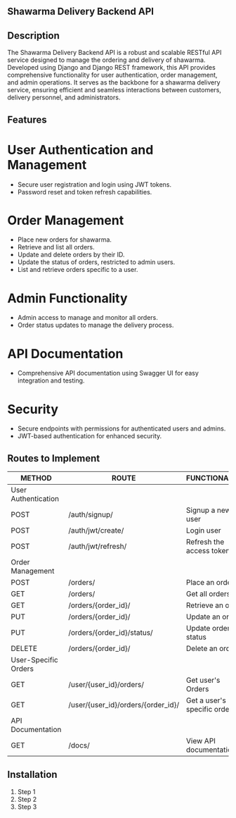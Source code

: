 ## Shawarma Delivery Backend API

## Description
The Shawarma Delivery Backend API is a robust and scalable RESTful API service designed to manage the ordering and delivery of shawarma. Developed using Django and Django REST framework, this API provides comprehensive functionality for user authentication, order management, and admin operations. It serves as the backbone for a shawarma delivery service, ensuring efficient and seamless interactions between customers, delivery personnel, and administrators.

## Features

# User Authentication and Management

- Secure user registration and login using JWT tokens.
- Password reset and token refresh capabilities.

# Order Management

- Place new orders for shawarma.
- Retrieve and list all orders.
- Update and delete orders by their ID.
- Update the status of orders, restricted to admin users.
- List and retrieve orders specific to a user.

# Admin Functionality

- Admin access to manage and monitor all orders.
- Order status updates to manage the delivery process.

# API Documentation

- Comprehensive API documentation using Swagger UI for easy integration and testing.

# Security

- Secure endpoints with permissions for authenticated users and admins.
- JWT-based authentication for enhanced security.

## Routes to Implement

| METHOD |              ROUTE             |            FUNCTIONALITY        | ACCESS    |
|--------|--------------------------------|---------------------------------|-----------|
|                               User Authentication                                     | 
| POST   | /auth/signup/                  | Signup a new user               | All users |
| POST   | /auth/jwt/create/              | Login user                      | All users |
| POST   | /auth/jwt/refresh/             | Refresh the access token        | All users |
|                               Order Management                                        |
| POST   | /orders/                       | Place an order                  | All users |
| GET    | /orders/                       | Get all orders                  | All users |
| GET    | /orders/{order_id}/            | Retrieve an order               | Superuser |
| PUT    | /orders/{order_id}/            | Update an order                 | Superuser |
| PUT    | /orders/{order_id}/status/     | Update order status             | Superuser |
| DELETE | /orders/{order_id}/            | Delete an order                 | Superuser |
|                               User-Specific Orders                                    |
| GET    | /user/{user_id}/orders/        | Get user's Orders               | All users |
| GET    | /user/{user_id}/orders/{order_id}/ | Get a user's specific order | All users |
|                               API Documentation                                       |
| GET    | /docs/                         | View API documentation          | All users |

## Installation
1. Step 1
2. Step 2
3. Step 3
